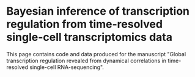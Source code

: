 # Bayesian inference of transcription regulation from time-resolved single-cell transcriptomics data
This page contains code and data produced for the manuscript "Global transcription regulation revealed from dynamical correlations in time-resolved single-cell RNA-sequencing".
